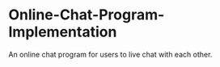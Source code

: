 # Online-Chat-Program-Implementation
An online chat program for users to live chat with each other.
